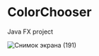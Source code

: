 # ColorChooser
Java FX project

![Снимок экрана (191)](https://user-images.githubusercontent.com/68575387/236700624-a879e8cd-f4a0-44b0-9807-e8e5ab8507e6.png)
